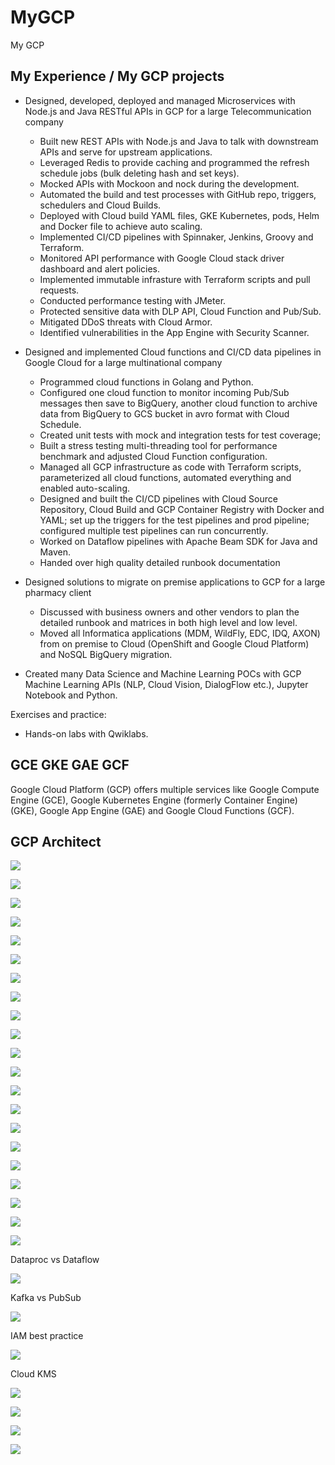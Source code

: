 # MyGCP

My GCP


## My Experience / My GCP projects

- Designed, developed, deployed and managed Microservices with Node.js and Java RESTful APIs in GCP for a large Telecommunication company
    - Built new REST APIs with Node.js and Java to talk with downstream APIs and serve for upstream applications.
    - Leveraged Redis to provide caching and programmed the refresh schedule jobs (bulk deleting hash and set keys).
    - Mocked APIs with Mockoon and nock during the development.
    - Automated the build and test processes with GitHub repo, triggers, schedulers and Cloud Builds.
    - Deployed with Cloud build YAML files, GKE Kubernetes, pods, Helm and Docker file to achieve auto scaling.
    - Implemented CI/CD pipelines with Spinnaker, Jenkins, Groovy and Terraform.
    - Monitored API performance with Google Cloud stack driver dashboard and alert policies.
    - Implemented immutable infrasture with Terraform scripts and pull requests.
    - Conducted performance testing with JMeter.
    - Protected sensitive data with DLP API, Cloud Function and Pub/Sub.
    - Mitigated DDoS threats with Cloud Armor.
    - Identified vulnerabilities in the App Engine with Security Scanner.


- Designed and implemented Cloud functions and CI/CD data pipelines in Google Cloud for a large multinational company
    - Programmed cloud functions in Golang and Python.
    - Configured one cloud function to monitor incoming Pub/Sub messages then save to BigQuery, another cloud function to archive data from BigQuery to GCS bucket in avro format with Cloud Schedule.
    - Created unit tests with mock and integration tests for test coverage; 
    - Built a stress testing multi-threading tool for performance benchmark and adjusted Cloud Function configuration.
    - Managed all GCP infrastructure as code with Terraform scripts, parameterized all cloud functions, automated everything and enabled auto-scaling.
    - Designed and built the CI/CD pipelines with Cloud Source Repository, Cloud Build and GCP Container Registry with Docker and YAML; set up the triggers for the test pipelines and prod pipeline; configured multiple test pipelines can run concurrently.
    - Worked on Dataflow pipelines with Apache Beam SDK for Java and Maven.
    - Handed over high quality detailed runbook documentation

- Designed solutions to migrate on premise applications to GCP for a large pharmacy client
    - Discussed with business owners and other vendors to plan the detailed runbook and matrices in both high level and low level.
    - Moved all Informatica applications (MDM, WildFly, EDC, IDQ, AXON) from on premise to Cloud (OpenShift and Google Cloud Platform) and NoSQL BigQuery migration.

- Created many Data Science and Machine Learning POCs with GCP Machine Learning APIs (NLP, Cloud Vision, DialogFlow etc.), Jupyter Notebook and Python.


Exercises and practice:

- Hands-on labs with Qwiklabs.






## GCE GKE GAE GCF

Google Cloud Platform (GCP) offers multiple services like Google Compute Engine (GCE), Google Kubernetes Engine (formerly Container Engine) (GKE), Google App Engine (GAE) and Google Cloud Functions (GCF). 

## GCP Architect

![](GCP-Architect/001.png)

![](GCP-Architect/002.png)

![](GCP-Architect/003.png)

![](GCP-Architect/004.png)

![](GCP-Architect/005.png)

![](GCP-Architect/006.png)

![](GCP-Architect/007.png)

![](GCP-Architect/008.png)

![](GCP-Architect/009.png)

![](GCP-Architect/010.png)

![](GCP-Architect/011.png)

![](GCP-Architect/012.png)

![](GCP-Architect/013.png)

![](GCP-Architect/014.png)

![](GCP-Architect/015.png)

![](GCP-Architect/016.png)

![](GCP-Architect/017.png)

![](GCP-Architect/018.png)

![](GCP-Architect/019.png)

![](GCP-Architect/020.png)

![](GCP-Architect/021.png)


Dataproc vs Dataflow

![](GCP-Architect/022.png)


Kafka vs PubSub

![](GCP-Architect/023.png)

IAM best practice

![](GCP-Architect/024.png)

Cloud KMS

![](image/README/025.png)

![](image/README/026.png)

![](image/README/027.png)

![](image/README/028.png)




